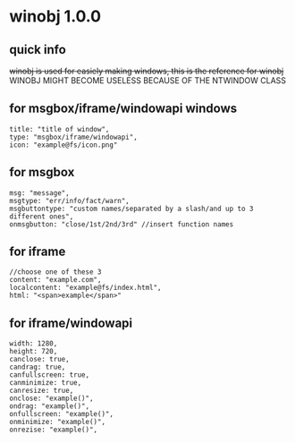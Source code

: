 # winobj 1.0.0

## quick info

~~winobj is used for easiely making windows, this is the reference for winobj~~
WINOBJ MIGHT BECOME USELESS BECAUSE OF THE NTWINDOW CLASS

## for msgbox/iframe/windowapi windows
```
title: "title of window", 
type: "msgbox/iframe/windowapi",
icon: "example@fs/icon.png"
```
## for msgbox
```
msg: "message", 
msgtype: "err/info/fact/warn", 
msgbuttontype: "custom names/separated by a slash/and up to 3 different ones", 
onmsgbutton: "close/1st/2nd/3rd" //insert function names
```
## for iframe
```
//choose one of these 3
content: "example.com",
localcontent: "example@fs/index.html",
html: "<span>example</span>"
```
## for iframe/windowapi
```
width: 1280,
height: 720,
canclose: true,
candrag: true,
canfullscreen: true,
canminimize: true,
canresize: true,
onclose: "example()",
ondrag: "example()",
onfullscreen: "example()",
onminimize: "example()",
onrezise: "example()",
```